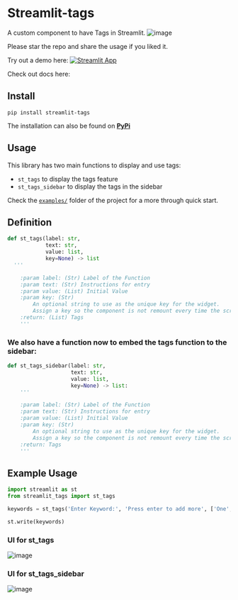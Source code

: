 # Streamlit-tags

A custom component to have Tags in Streamlit.
![image](https://github.com/gagan3012/streamlit-tags/blob/master/img/streamlit-app-2021-03-14-03-03-7.gif)

Please star the repo and share the usage if you liked it. 

Try out a demo here: [![Streamlit App](https://static.streamlit.io/badges/streamlit_badge_black_white.svg)](https://share.streamlit.io/gagan3012/streamlit-tags/examples/app.py)

Check out docs here: 

## Install

```
pip install streamlit-tags
```

The installation can also be found on [**PyPi**](https://pypi.org/project/streamlit-tags/) 

## Usage

This library has two main functions to display and use tags:

- `st_tags` to display the tags feature
- `st_tags_sidebar` to display the tags in the sidebar

Check the [`examples/`](https://github.com/gagan3012/streamlit-tags/tree/master/examples) folder of the project for a more through quick start.

## Definition

```python
def st_tags(label: str,
            text: str,
            value: list,
            key=None) -> list
  '''

    :param label: (Str) Label of the Function
    :param text: (Str) Instructions for entry
    :param value: (List) Initial Value
    :param key: (Str)
        An optional string to use as the unique key for the widget.
        Assign a key so the component is not remount every time the script is rerun.
    :return: (List) Tags
    '''
```

### We also have a function now to embed the tags function to the sidebar:

```python 
def st_tags_sidebar(label: str,
                    text: str,
                    value: list,
                    key=None) -> list:
    '''

    :param label: (Str) Label of the Function
    :param text: (Str) Instructions for entry
    :param value: (List) Initial Value
    :param key: (Str)
        An optional string to use as the unique key for the widget.
        Assign a key so the component is not remount every time the script is rerun.
    :return: Tags
    '''
```

## Example Usage

```python 
import streamlit as st
from streamlit_tags import st_tags

keywords = st_tags('Enter Keyword:', 'Press enter to add more', ['One', 'Two', 'Three'])

st.write(keywords)
```
### UI for st_tags
![image](https://user-images.githubusercontent.com/49101362/111052896-56a83580-8470-11eb-9d70-6196757d9f85.png)


### UI for st_tags_sidebar
![image](https://user-images.githubusercontent.com/49101362/111333712-fab5fa80-8683-11eb-95a1-311205ea9605.png)

